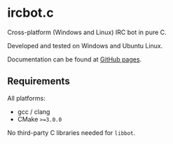 # ircbot.c

Cross-platform (Windows and Linux) IRC bot in pure C.

Developed and tested on Windows and Ubuntu Linux.

Documentation can be found at [GitHub pages](https://makos.github.io/ircbot.c/index.html).

## Requirements

All platforms:
* gcc / clang
* CMake `>=3.0.0`

No third-party C libraries needed for `libbot`.
